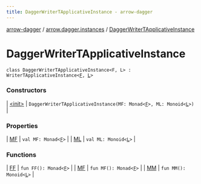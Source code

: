 ```yaml
---
title: DaggerWriterTApplicativeInstance - arrow-dagger
---
```


[arrow-dagger](../../index.html) / [arrow.dagger.instances](../index.html) / [DaggerWriterTApplicativeInstance](./index.html)

# DaggerWriterTApplicativeInstance

`class DaggerWriterTApplicativeInstance<F, L> : WriterTApplicativeInstance<`[`F`](index.html#F)`, `[`L`](index.html#L)`>`

### Constructors

| [&lt;init&gt;](-init-.html) | `DaggerWriterTApplicativeInstance(MF: Monad<`[`F`](index.html#F)`>, ML: Monoid<`[`L`](index.html#L)`>)` |

### Properties

| [MF](-m-f.html) | `val MF: Monad<`[`F`](index.html#F)`>` |
| [ML](-m-l.html) | `val ML: Monoid<`[`L`](index.html#L)`>` |

### Functions

| [FF](-f-f.html) | `fun FF(): Monad<`[`F`](index.html#F)`>` |
| [MF](-m-f.html) | `fun MF(): Monad<`[`F`](index.html#F)`>` |
| [MM](-m-m.html) | `fun MM(): Monoid<`[`L`](index.html#L)`>` |

